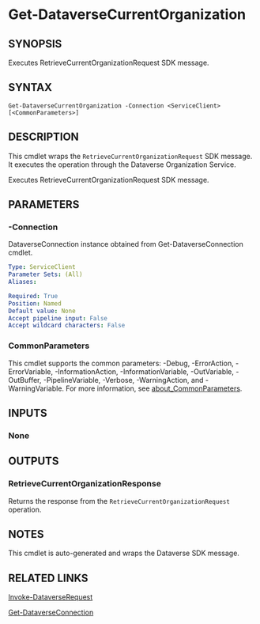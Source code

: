 # Get-DataverseCurrentOrganization

## SYNOPSIS
Executes RetrieveCurrentOrganizationRequest SDK message.

## SYNTAX

```
Get-DataverseCurrentOrganization -Connection <ServiceClient> [<CommonParameters>]
```

## DESCRIPTION

This cmdlet wraps the `RetrieveCurrentOrganizationRequest` SDK message. It executes the operation through the Dataverse Organization Service.

Executes RetrieveCurrentOrganizationRequest SDK message.

## PARAMETERS

### -Connection
DataverseConnection instance obtained from Get-DataverseConnection cmdlet.

```yaml
Type: ServiceClient
Parameter Sets: (All)
Aliases:

Required: True
Position: Named
Default value: None
Accept pipeline input: False
Accept wildcard characters: False
```
### CommonParameters
This cmdlet supports the common parameters: -Debug, -ErrorAction, -ErrorVariable, -InformationAction, -InformationVariable, -OutVariable, -OutBuffer, -PipelineVariable, -Verbose, -WarningAction, and -WarningVariable. For more information, see [about_CommonParameters](http://go.microsoft.com/fwlink/?LinkID=113216).

## INPUTS

### None

## OUTPUTS

### RetrieveCurrentOrganizationResponse

Returns the response from the `RetrieveCurrentOrganizationRequest` operation.

## NOTES

This cmdlet is auto-generated and wraps the Dataverse SDK message.

## RELATED LINKS

[Invoke-DataverseRequest](Invoke-DataverseRequest.md)

[Get-DataverseConnection](Get-DataverseConnection.md)
